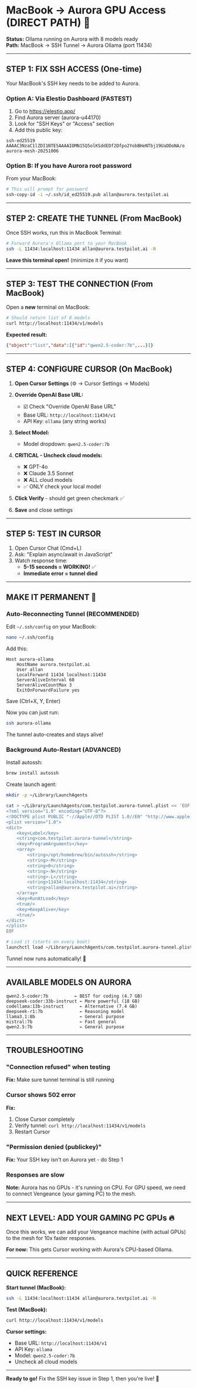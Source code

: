 # MacBook → Aurora GPU Access (DIRECT PATH) 🚀

**Status:** Ollama running on Aurora with 8 models ready  
**Path:** MacBook → SSH Tunnel → Aurora Ollama (port 11434)

---

## STEP 1: FIX SSH ACCESS (One-time)

Your MacBook's SSH key needs to be added to Aurora.

### Option A: Via Elestio Dashboard (FASTEST)
1. Go to https://elestio.app/
2. Find Aurora server (aurora-u44170)
3. Look for "SSH Keys" or "Access" section
4. Add this public key:
```
ssh-ed25519 AAAAC3NzaC1lZDI1NTE5AAAAIOMN15Q5olKSddEDf2Dfpo2YobBHeNTbj19UaDDoNA/o aurora-mesh-20251006
```

### Option B: If you have Aurora root password
From your MacBook:
```bash
# This will prompt for password
ssh-copy-id -i ~/.ssh/id_ed25519.pub allan@aurora.testpilot.ai
```

---

## STEP 2: CREATE THE TUNNEL (From MacBook)

Once SSH works, run this in MacBook Terminal:

```bash
# Forward Aurora's Ollama port to your MacBook
ssh -L 11434:localhost:11434 allan@aurora.testpilot.ai -N
```

**Leave this terminal open!** (minimize it if you want)

---

## STEP 3: TEST THE CONNECTION (From MacBook)

Open a **new** terminal on MacBook:

```bash
# Should return list of 8 models
curl http://localhost:11434/v1/models
```

**Expected result:**
```json
{"object":"list","data":[{"id":"qwen2.5-coder:7b",...}]}
```

---

## STEP 4: CONFIGURE CURSOR (On MacBook)

1. **Open Cursor Settings** (⚙️ → Cursor Settings → Models)

2. **Override OpenAI Base URL:**
   - ☑️ Check "Override OpenAI Base URL"
   - Base URL: `http://localhost:11434/v1`
   - API Key: `ollama` (any string works)

3. **Select Model:**
   - Model dropdown: `qwen2.5-coder:7b`
   
4. **CRITICAL - Uncheck cloud models:**
   - ❌ GPT-4o
   - ❌ Claude 3.5 Sonnet
   - ❌ ALL cloud models
   - ✅ ONLY check your local model

5. **Click Verify** - should get green checkmark ✅

6. **Save** and close settings

---

## STEP 5: TEST IN CURSOR

1. Open Cursor Chat (Cmd+L)
2. Ask: "Explain async/await in JavaScript"
3. Watch response time:
   - **5-15 seconds = WORKING!** ✅
   - **Immediate error = tunnel died**

---

## MAKE IT PERMANENT 🔐

### Auto-Reconnecting Tunnel (RECOMMENDED)

Edit `~/.ssh/config` on your MacBook:
```bash
nano ~/.ssh/config
```

Add this:
```
Host aurora-ollama
    HostName aurora.testpilot.ai
    User allan
    LocalForward 11434 localhost:11434
    ServerAliveInterval 60
    ServerAliveCountMax 3
    ExitOnForwardFailure yes
```

Save (Ctrl+X, Y, Enter)

Now you can just run:
```bash
ssh aurora-ollama
```

The tunnel auto-creates and stays alive!

### Background Auto-Restart (ADVANCED)

Install autossh:
```bash
brew install autossh
```

Create launch agent:
```bash
mkdir -p ~/Library/LaunchAgents

cat > ~/Library/LaunchAgents/com.testpilot.aurora-tunnel.plist << 'EOF'
<?xml version="1.0" encoding="UTF-8"?>
<!DOCTYPE plist PUBLIC "-//Apple//DTD PLIST 1.0//EN" "http://www.apple.com/DTDs/PropertyList-1.0.dtd">
<plist version="1.0">
<dict>
    <key>Label</key>
    <string>com.testpilot.aurora-tunnel</string>
    <key>ProgramArguments</key>
    <array>
        <string>/opt/homebrew/bin/autossh</string>
        <string>-M</string>
        <string>0</string>
        <string>-N</string>
        <string>-L</string>
        <string>11434:localhost:11434</string>
        <string>allan@aurora.testpilot.ai</string>
    </array>
    <key>RunAtLoad</key>
    <true/>
    <key>KeepAlive</key>
    <true/>
</dict>
</plist>
EOF

# Load it (starts on every boot)
launchctl load ~/Library/LaunchAgents/com.testpilot.aurora-tunnel.plist
```

Tunnel now runs automatically! 🎯

---

## AVAILABLE MODELS ON AURORA

```
qwen2.5-coder:7b          ← BEST for coding (4.7 GB)
deepseek-coder:33b-instruct ← More powerful (18 GB)
codellama:13b-instruct      ← Alternative (7.4 GB)
deepseek-r1:7b              ← Reasoning model
llama3.1:8b                 ← General purpose
mistral:7b                  ← Fast general
qwen2.5:7b                  ← General purpose
```

---

## TROUBLESHOOTING

### "Connection refused" when testing
**Fix:** Make sure tunnel terminal is still running

### Cursor shows 502 error
**Fix:** 
1. Close Cursor completely
2. Verify tunnel: `curl http://localhost:11434/v1/models`
3. Restart Cursor

### "Permission denied (publickey)"
**Fix:** Your SSH key isn't on Aurora yet - do Step 1

### Responses are slow
**Note:** Aurora has no GPUs - it's running on CPU. For GPU speed, we need to connect Vengeance (your gaming PC) to the mesh.

---

## NEXT LEVEL: ADD YOUR GAMING PC GPUs 🔥

Once this works, we can add your Vengeance machine (with actual GPUs) to the mesh for 10x faster responses.

**For now:** This gets Cursor working with Aurora's CPU-based Ollama.

---

## QUICK REFERENCE

**Start tunnel (MacBook):**
```bash
ssh -L 11434:localhost:11434 allan@aurora.testpilot.ai -N
```

**Test (MacBook):**
```bash
curl http://localhost:11434/v1/models
```

**Cursor settings:**
- Base URL: `http://localhost:11434/v1`
- API Key: `ollama`
- Model: `qwen2.5-coder:7b`
- Uncheck all cloud models

---

**Ready to go!** Fix the SSH key issue in Step 1, then you're live! 🚀

